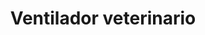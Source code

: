 ---
title: Ventilador veterinario
description: Ventilación mecánica para perros y gatos.
img: ventilador.jpg
---
